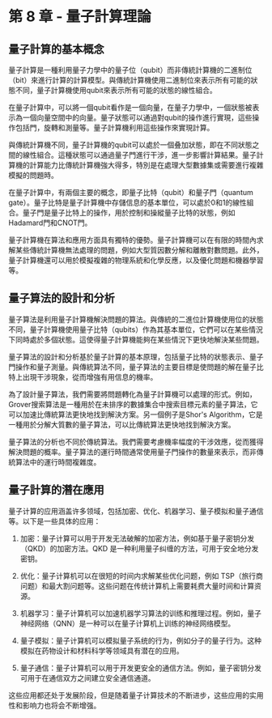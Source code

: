 # 第 8 章 - 量子計算理論

## 量子計算的基本概念

量子計算是一種利用量子力學中的量子位（qubit）而非傳統計算機的二進制位（bit）來進行計算的計算模型。與傳統計算機使用二進制位來表示所有可能的狀態不同，量子計算機使用qubit來表示所有可能的狀態的線性組合。

在量子計算中，可以將一個qubit看作是一個向量，在量子力學中，一個狀態被表示為一個向量空間中的向量。量子狀態可以通過對qubit的操作進行實現，這些操作包括門，旋轉和測量等。量子計算機利用這些操作來實現計算。

與傳統計算機不同，量子計算機的qubit可以處於一個叠加狀態，即在不同狀態之間的線性組合。這種狀態可以通過量子門進行干涉，進一步影響計算結果。量子計算機的計算能力比傳統計算機強大得多，特別是在處理大型數據集或需要進行複雜模擬的問題時。

在量子計算中，有兩個主要的概念，即量子比特（qubit）和量子門（quantum gate）。量子比特是量子計算機中存儲信息的基本單位，可以處於0和1的線性組合。量子門是量子比特上的操作，用於控制和操縱量子比特的狀態，例如Hadamard門和CNOT門。

量子計算機在算法和應用方面具有獨特的優勢。量子計算機可以在有限的時間內求解某些傳統計算機無法處理的問題，例如大型質因數分解和離散對數問題。此外，量子計算機還可以用於模擬複雜的物理系統和化學反應，以及優化問題和機器學習等。

## 量子算法的設計和分析

量子算法是利用量子計算機解決問題的算法。與傳統的二進位計算機使用位的狀態不同，量子計算機使用量子比特（qubits）作為其基本單位，它們可以在某些情況下同時處於多個狀態。這使得量子計算機能夠在某些情況下更快地解決某些問題。

量子算法的設計和分析基於量子計算的基本原理，包括量子比特的狀態表示、量子門操作和量子測量。與傳統算法不同，量子算法的主要目標是使問題的解在量子比特上出現干涉現象，從而增強有用信息的機率。

為了設計量子算法，我們需要將問題轉化為量子計算機可以處理的形式。例如，Grover搜索算法是一種用於在未排序的數據集合中搜索目標元素的量子算法，它可以加速比傳統算法更快地找到解決方案。另一個例子是Shor's Algorithm，它是一種用於分解大質數的量子算法，可以比傳統算法更快地找到解決方案。

量子算法的分析也不同於傳統算法。我們需要考慮機率幅度的干涉效應，從而獲得解決問題的概率。量子算法的運行時間通常使用量子門操作的數量來表示，而非傳統算法中的運行時間複雜度。

## 量子計算的潛在應用

量子计算的应用涵盖许多领域，包括加密、优化、机器学习、量子模拟和量子通信等。以下是一些具体的应用：

1. 加密：量子计算可以用于开发无法破解的加密方法，例如基于量子密钥分发（QKD）的加密方法。QKD 是一种利用量子纠缠的方法，可用于安全地分发密钥。

2. 优化：量子计算机可以在很短的时间内求解某些优化问题，例如 TSP（旅行商问题）和最大割问题等。这些问题在传统计算机上需要耗费大量时间和计算资源。

3. 机器学习：量子计算机可以加速机器学习算法的训练和推理过程。例如，量子神经网络（QNN）是一种可以在量子计算机上训练的神经网络模型。

4. 量子模拟：量子计算机可以模拟量子系统的行为，例如分子的量子行为。这种模拟在药物设计和材料科学等领域具有潜在的应用。

5. 量子通信：量子计算机可以用于开发更安全的通信方法。例如，量子密钥分发可用于在通信双方之间建立安全通信通道。

这些应用都还处于发展阶段，但是随着量子计算技术的不断进步，这些应用的实用性和影响力也将会不断增强。
